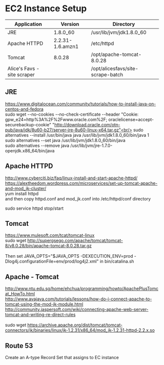 EC2 Instance Setup
============

| Application | Version | Directory |
|-------------|---------|-----------|
| JRE | 1.8.0_60 | /usr/lib/jvm/jdk1.8.0_60 |
| Apache HTTPD | 2.2.31-1.6.amzn1 | /etc/httpd |
| Tomcat | 8.0.28 | /opt/apache-tomcat-8.0.28 |
| Alice's Favs - site scraper | | /opt/alicesfavs/site-scrape-batch |

JRE
--------
https://www.digitalocean.com/community/tutorials/how-to-install-java-on-centos-and-fedora<br/>
sudo wget --no-cookies --no-check-certificate --header "Cookie: gpw_e24=http%3A%2F%2Fwww.oracle.com%2F; oraclelicense=accept-securebackup-cookie" "http://download.oracle.com/otn-pub/java/jdk/8u60-b27/server-jre-8u60-linux-x64.tar.gz"<br/>
sudo alternatives --install /usr/bin/java java /usr/lib/jvm/jdk1.8.0_60/bin/java 1<br/>
sudo alternatives --set java /usr/lib/jvm/jdk1.8.0_60/bin/java<br/>
sudo alternatives --remove java /usr/lib/jvm/jre-1.7.0-openjdk.x86_64/bin/java


Apache HTTPD
--------
http://www.cyberciti.biz/faq/linux-install-and-start-apache-httpd/<br/>
https://alextheedom.wordpress.com/microservices/set-up-tomcat-apache-and-mod_jk-cluster/<br/>
yum install httpd<br/>
and then copy httpd.conf and mod_jk.conf into /etc/httpd/conf directory

sudo service httpd stop/start

Tomcat
--------
https://www.mulesoft.com/tcat/tomcat-linux<br/>
sudo wget http://supergsego.com/apache/tomcat/tomcat-8/v8.0.28/bin/apache-tomcat-8.0.28.tar.gz<br>
<br>
Then set JAVA_OPTS="$JAVA_OPTS -DEXECUTION_ENV=prod -Dlog4j.configurationFile=env/prod/log4j2.xml" in bin/catalina.sh

Apache - Tomcat
--------
http://www.ntu.edu.sg/home/ehchua/programming/howto/ApachePlusTomcat_HowTo.html<br/>
http://www.avajava.com/tutorials/lessons/how-do-i-connect-apache-to-tomcat-using-the-mod-jk-module.html<br/>
http://community.jaspersoft.com/wiki/connecting-apache-web-server-tomcat-and-writing-re-direct-rules<br/>
<br/>
sudo wget https://archive.apache.org/dist/tomcat/tomcat-connectors/jk/binaries/linux/jk-1.2.31/x86_64/mod_jk-1.2.31-httpd-2.2.x.so<br/>

Route 53
-------
Create an A-type Record Set that assigns to EC instance

